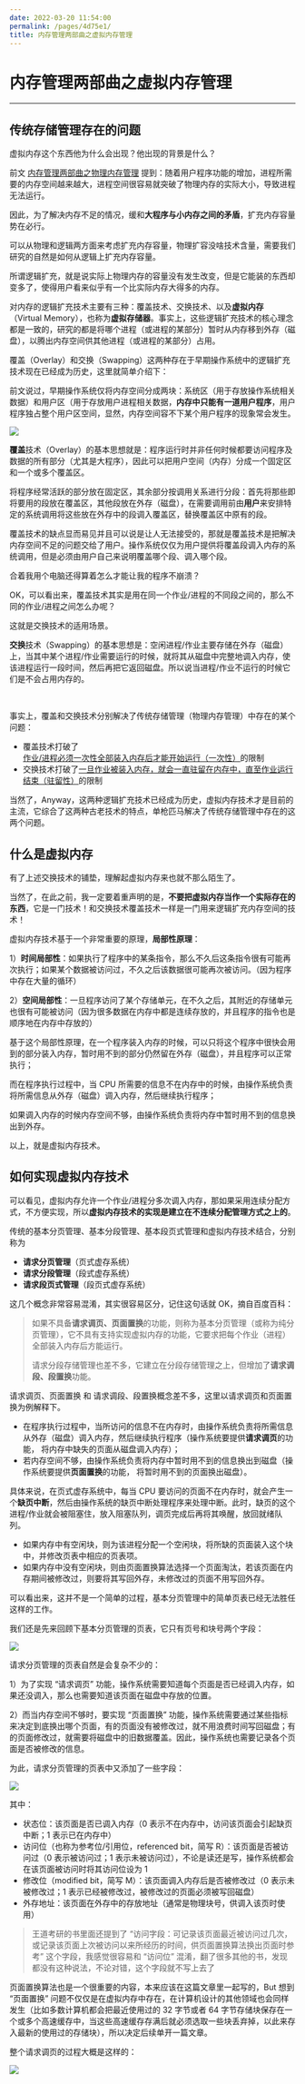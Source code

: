 ```yaml
---
date: 2022-03-20 11:54:00
permalink: /pages/4d75e1/
title: 内存管理两部曲之虚拟内存管理
---
```

# 内存管理两部曲之虚拟内存管理

---

## 传统存储管理存在的问题

虚拟内存这个东西他为什么会出现？他出现的背景是什么？

前文 [内存管理两部曲之物理内存管理](https://mp.weixin.qq.com/s/DJ5K_HJ5pn3K3W52_dURsw) 提到：随着用户程序功能的增加，进程所需要的内存空间越来越大，进程空间很容易就突破了物理内存的实际大小，导致进程无法运行。

因此，为了解决内存不足的情况，缓和**大程序与小内存之间的矛盾**，扩充内存容量势在必行。

可以从物理和逻辑两方面来考虑扩充内存容量，物理扩容没啥技术含量，需要我们研究的自然是如何从逻辑上扩充内存容量。

所谓逻辑扩充，就是说实际上物理内存的容量没有发生改变，但是它能装的东西却变多了，使得用户看来似乎有一个比实际内存大得多的内存。

对内存的逻辑扩充技术主要有三种：覆盖技术、交换技术、以及**虚拟内存**（Virtual Memory），也称为**虚拟存储器**。事实上，这些逻辑扩充技术的核心理念都是一致的，研究的都是将哪个进程（或进程的某部分）暂时从内存移到外存（磁盘），以腾出内存空间供其他进程（或进程的某部分）占用。

覆盖（Overlay）和交换（Swapping）这两种存在于早期操作系统中的逻辑扩充技术现在已经成为历史，这里就简单介绍下：

前文说过，早期操作系统仅将内存空间分成两块：系统区（用于存放操作系统相关数据）和用户区（用于存放用户进程相关数据，**内存中只能有一道用户程序**，用户程序独占整个用户区空间，显然，内存空间容不下某个用户程序的现象常会发生。

![](https://cs-wiki.oss-cn-shanghai.aliyuncs.com/img/20210521212600.png)

**覆盖**技术（Overlay）的基本思想就是：程序运行时并非任何时候都要访问程序及数据的所有部分（尤其是大程序），因此可以把用户空间（内存）分成一个固定区和一个或多个覆盖区。

将程序经常活跃的部分放在固定区，其余部分按调用关系进行分段：首先将那些即将要用的段放在覆盖区，其他段放在外存（磁盘），在需要调用前由**用户**来安排特定的系统调用将这些放在外存中的段调入覆盖区，替换覆盖区中原有的段。

覆盖技术的缺点显而易见并且可以说是让人无法接受的，那就是覆盖技术是把解决内存空间不足的问题交给了用户。操作系统仅仅为用户提供将覆盖段调入内存的系统调用，但是必须由用户自己来说明覆盖哪个段、调入哪个段。

合着我用个电脑还得算着怎么才能让我的程序不崩溃？

OK，可以看出来，覆盖技术其实是用在同一个作业/进程的不同段之间的，那么不同的作业/进程之间怎么办呢？

这就是交换技术的适用场景。

**交换**技术（Swapping）的基本思想是：空闲进程/作业主要存储在外存（磁盘）上，当其中某个进程/作业需要运行的时候，就将其从磁盘中完整地调入内存，使该进程运行一段时间，然后再把它返回磁盘。所以说当进程/作业不运行的时候它们是不会占用内存的。

<br>

事实上，覆盖和交换技术分别解决了传统存储管理（物理内存管理）中存在的某个问题：

- 覆盖技术打破了<u>作业/进程必须一次性全部装入内存后才能开始运行（一次性）</u>的限制
- 交换技术打破了<u>一旦作业被装入内存，就会一直驻留在内存中，直至作业运行结束（驻留性）</u>的限制

当然了，Anyway，这两种逻辑扩充技术已经成为历史，虚拟内存技术才是目前的主流，它综合了这两种古老技术的特点，单枪匹马解决了传统存储管理中存在的这两个问题。

## 什么是虚拟内存

有了上述交换技术的铺垫，理解起虚拟内存来也就不那么陌生了。

当然了，在此之前，我一定要着重声明的是，**不要把虚拟内存当作一个实际存在的东西**，它是一门技术！和交换技术覆盖技术一样是一门用来逻辑扩充内存空间的技术！

虚拟内存技术基于一个非常重要的原理，**局部性原理**：

1）**时间局部性**：如果执行了程序中的某条指令，那么不久后这条指令很有可能再次执行；如果某个数据被访问过，不久之后该数据很可能再次被访问。（因为程序中存在大量的循环）

2）**空间局部性**：一旦程序访问了某个存储单元，在不久之后，其附近的存储单元也很有可能被访问（因为很多数据在内存中都是连续存放的，并且程序的指令也是顺序地在内存中存放的）

基于这个局部性原理，在一个程序装入内存的时候，可以只将这个程序中很快会用到的部分装入内存，暂时用不到的部分仍然留在外存（磁盘），并且程序可以正常执行；

而在程序执行过程中，当 CPU 所需要的信息不在内存中的时候，由操作系统负责将所需信息从外存（磁盘）调入内存，然后继续执行程序；

如果调入内存的时候内存空间不够，由操作系统负责将内存中暂时用不到的信息换出到外存。

以上，就是虚拟内存技术。

## 如何实现虚拟内存技术

可以看见，虚拟内存允许一个作业/进程分多次调入内存，那如果采用连续分配方式，不方便实现，所以**虚拟内存技术的实现是建立在不连续分配管理方式之上的**。

传统的基本分页管理、基本分段管理、基本段页式管理和虚拟内存技术结合，分别称为

- **请求分页管理**（页式虚存系统）
- **请求分段管理**（段式虚存系统）
- **请求段页式管理**（段页式虚存系统）

这几个概念非常容易混淆，其实很容易区分，记住这句话就 OK，摘自百度百科：

> 如果不具备**请求调页、页面置换**的功能，则称为基本分页管理（或称为纯分页管理），它不具有支持实现虚拟内存的功能，它要求把每个作业（进程）全部装入内存后方能运行。
>
> 请求分段存储管理也差不多，它建立在分段存储管理之上，但增加了**请求调段、段置换**功能。

请求调页、页面置换 和 请求调段、段置换概念差不多，这里以请求调页和页面置换为例解释下。

- 在程序执行过程中，当所访问的信息不在内存时，由操作系统负责将所需信息从外存（磁盘）调入内存，然后继续执行程序（操作系统要提供**请求调页**的功能， 将内存中缺失的页面从磁盘调入内存）；
- 若内存空间不够，由操作系统负责将内存中暂时用不到的信息换出到磁盘（操作系统要提供**页面置换**的功能， 将暂时用不到的页面换出磁盘）。

具体来说，在页式虚存系统中，每当 CPU 要访问的页面不在内存时，就会产生一个**缺页中断**，然后由操作系统的缺页中断处理程序来处理中断。此时，缺页的这个进程/作业就会被阻塞住，放入阻塞队列，调页完成后再将其唤醒，放回就绪队列。

- 如果内存中有空闲块，则为该进程分配一个空闲块，将所缺的页面装入这个块中，并修改页表中相应的页表项。
- 如果内存中没有空闲块，则由页面置换算法选择一个页面淘汰，若该页面在内存期间被修改过，则要将其写回外存，未修改过的页面不用写回外存。

可以看出来，这并不是一个简单的过程，基本分页管理中的简单页表已经无法胜任这样的工作。

我们还是先来回顾下基本分页管理的页表，它只有页号和块号两个字段：

![](https://cs-wiki.oss-cn-shanghai.aliyuncs.com/img/20210529173005.png)

请求分页管理的页表自然是会复杂不少的：

1）为了实现 “请求调页” 功能，操作系统需要知道每个页面是否已经调入内存，如果还没调入，那么也需要知道该页面在磁盘中存放的位置。

2）而当内存空间不够时，要实现 “页面置换” 功能，操作系统需要通过某些指标来决定到底换出哪个页面，有的页面没有被修改过，就不用浪费时间写回磁盘；有的页面修改过，就需要将磁盘中的旧数据覆盖。因此，操作系统也需要记录各个页面是否被修改的信息。

为此，请求分页管理的页表中又添加了一些字段：

![](https://cs-wiki.oss-cn-shanghai.aliyuncs.com/img/20220605180510.png)

其中：

- 状态位：该页面是否已调入内存（0 表示不在内存中，访问该页面会引起缺页中断；1 表示已在内存中）
- 访问位（也称为参考位/引用位，referenced bit，简写 R）：该页面是否被访问过（0 表示被访问过；1 表示未被访问过），不论是读还是写，操作系统都会在该页面被访问时将其访问位设为 1
- 修改位（modified bit，简写 M）：该页面调入内存后是否被修改过（0 表示未被修改过；1 表示已经被修改过，被修改过的页面必须被写回磁盘）
- 外存地址：该页面在外存中的存放地址（通常是物理块号，供调入该页时使用）

> 王道考研的书里面还提到了 “访问字段：可记录该页面最近被访问过几次，或记录该页面上次被访问以来所经历的时间，供页面置换算法换出页面时参考” 这个字段，我感觉很容易和 “访问位” 混淆，翻了很多其他的书，发现都没有这种说法，不论对错，这个字段就不写上去了

页面置换算法也是一个很重要的内容，本来应该在这篇文章里一起写的，But 想到 “页面置换” 问题不仅仅是在虚拟内存中存在，在计算机设计的其他领域也会同样发生（比如多数计算机都会把最近使用过的 32 字节或者 64 字节存储块保存在一个或多个高速缓存中，当这些高速缓存存满后就必须选取一些块丢弃掉，以此来存入最新的使用过的存储块），所以决定后续单开一篇文章。

整个请求调页的过程大概是这样的：

![](https://cs-wiki.oss-cn-shanghai.aliyuncs.com/img/20220605121329.png)





